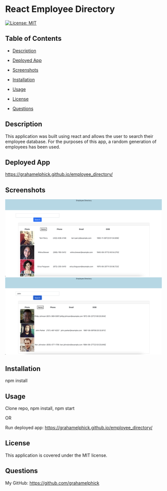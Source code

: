 # React Employee Directory

[![License: MIT](https://img.shields.io/badge/License-MIT-yellow.svg)](https://opensource.org/licenses/MIT)



## Table of Contents
* [Description](#description)

* [Deployed App](#deployed-app)

* [Screenshots](#screenshots)

* [Installation](#installation)

* [Usage](#usage)

* [License](#license)

* [Questions](#questions)

## Description
This application was built using react and allows the user to search their employee database. For the purposes of this app, a random generation of employees has been used.

## Deployed App
https://grahamelphick.github.io/employee_directory/

## Screenshots
<img src="./employee_directory/screenshots/home-page.png" alt="Home Page">
<img src="./employee_directory/screenshots/search-page.png" alt="Search Page">

## Installation
npm install

## Usage
Clone repo, npm install, npm start

OR

Run deployed app: https://grahamelphick.github.io/employee_directory/

## License
This application is covered under the MIT license.

## Questions
My GitHub: https://github.com/grahamelphick